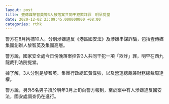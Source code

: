```yaml
---
layout: post
title: 壹傳媒黎智英等3人被落案共同干犯欺詐罪　明早提堂
date: 2020-12-02 23:09:45.000000000 +08:00
categories: rthk
---
```


警方在8月拘捕10人，分別涉嫌違反《港區國安法》及涉嫌串謀詐騙，包括壹傳媒集團創辦人黎智英及集團高層。

警方說，國家安全處今日傍晚落案控告3人共同干犯一項「欺詐」罪，明早在西九龍裁判法院提堂。

據了解，3人分別是黎智英、集團行政總監黃偉強，以及營運總裁兼財務總裁周達權。

警方說，另外5名男子須於明年3月上旬向警方報到，至於案中有人涉嫌違反國安法，國安處調查仍在進行。
